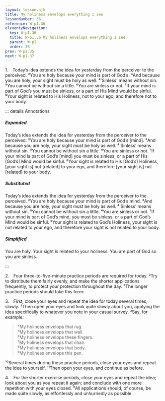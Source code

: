 ```yaml
---
layout: lesson.njk
title: My holiness envelops everything I see
lessonNumber: 36
reference: W-pI.36
eleventyNavigation:
  key: W-pI.36
  title: W-pI.36 My holiness envelops everything I see
  parent: W-pI
  order: 36
prev: W-pI.35
next: W-pI.37
---
```


1. Today’s idea extends the idea for yesterday from the perceiver to the perceived. 
²You are holy because your mind is part of God’s. 
³And because you are holy, your sight must be holy as well. 
⁴‘Sinless’ means without sin. 
⁵You cannot be without sin a little. 
⁶You are sinless or not. 
⁷If your mind is part of God’s you must be sinless, or a part of His Mind would be sinful. 
⁸Your sight is related to His Holiness, not to your ego, and therefore not to your body.

::: details Annotations

##### Expanded

Today’s idea extends the idea for yesterday from the perceiver to the perceived. 
²You are holy because your mind is part of God’s [mind]. 
³And because you are holy, your sight must be holy as well. 
⁴‘Sinless’ means without sin. 
⁵You cannot be without sin a little. 
⁶You are sinless or not. 
⁷If your mind is part of God’s [mind] you must be sinless, or a part of His [God’s] Mind would be sinful. 
⁸Your sight is related to His [God’s] Holiness, [your sight is] not [related] to your ego, and therefore [your sight is] not [related] to your body.

##### Substituted

Today’s idea extends the idea for yesterday from the perceiver to the perceived. 
²You are holy because your mind is part of God’s mind. 
³And because you are holy, your sight must be holy as well. 
⁴‘Sinless’ means without sin. 
⁵You cannot be without sin a little. 
⁶You are sinless or not. 
⁷If your mind is part of God’s mind, you must be sinless, or a part of God’s Mind would be sinful. 
⁸Your sight is related to God’s Holiness, your sight is not related to your ego, and therefore your sight is not related to your body.

##### Simplified

You are holy.
Your sight is related to your holiness.
You are part of God so you are sinless.

:::

2. Four three-to-five-minute practice periods are required for today. 
²Try to distribute them fairly evenly, and make the shorter applications frequently, to protect your protection throughout the day. 
³The longer practice periods should take this form:

3. First, close your eyes and repeat the idea for today several times, slowly. 
²Then open your eyes and look quite slowly about you, applying the idea specifically to whatever you note in your casual survey. 
³Say, for example:

>⁴My holiness envelops that rug.  
⁵My holiness envelops that wall.  
⁶My holiness envelops these fingers.  
⁷My holiness envelops that chair.  
⁸My holiness envelops that body.  
⁹My holiness envelops this pen.

¹⁰Several times during these practice periods, close your eyes and repeat the idea to yourself. 
¹¹Then open your eyes, and continue as before.

4. For the shorter exercise periods, close your eyes and repeat the idea; look about you as you repeat it again; and conclude with one more repetition with your eyes closed. 
²All applications should, of course, be made quite slowly, as effortlessly and unhurriedly as possible.
